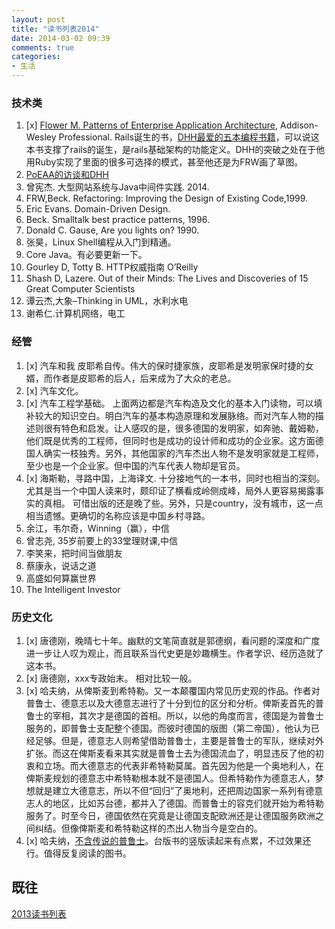 ```yaml
---
layout: post
title: "读书列表2014"
date: 2014-03-02 09:39
comments: true
categories:
- 生活
---
```


### 技术类

1. [x] [Flower M. Patterns of Enterprise Application Architecture](/blog/2014/04/12/itxi-tong-jia-gou-de-mo-shi/), Addison-Wesley Professional. Rails诞生的书，[DHH最爱的五本编程书籍](http://signalvnoise.com/posts/3375-the-five-programming-books-that-meant-most-to-me)，可以说这本书支撑了rails的诞生，是rails基础架构的功能定义。DHH的突破之处在于他用Ruby实现了里面的很多可选择的模式，甚至他还是为FRW画了草图。
1. [PoEAA的访谈和DHH](http://rubyrogues.com/097-rr-book-club-patterns-of-enterprise-architecture-with-martin-fowler/)
1. 曾宪杰. 大型网站系统与Java中间件实践. 2014.
1. FRW,Beck. Refactoring: Improving the Design of Existing Code,1999.
1. Eric Evans. Domain-Driven Design.  
1. Beck. Smalltalk best practice patterns, 1996.
1. Donald C. Gause, Are you lights on? 1990.
1. 张昊，Linux Shell编程从入门到精通。  
1. Core Java。有必要更新一下。  
1. Gourley D, Totty B. HTTP权威指南 O’Reilly  
1. Shash D, Lazere. Out of their Minds: The Lives and Discoveries of 15 Great Computer Scientists  
1. 谭云杰,大象–Thinking in UML，水利水电  
1. 谢希仁.计算机网络，电工

### 经管

1. [x] 汽车和我 皮耶希自传。伟大的保时捷家族，皮耶希是发明家保时捷的女婿，而作者是皮耶希的后人，后来成为了大众的老总。  
1. [x] 汽车文化。  
1. [x] 汽车工程学基础。 上面两边都是汽车构造及文化的基本入门读物，可以填补较大的知识空白。明白汽车的基本构造原理和发展脉络。而对汽车人物的描述则很有特色和启发。让人感叹的是，很多德国的发明家，如奔驰、戴姆勒，他们既是优秀的工程师，但同时也是成功的设计师和成功的企业家。这方面德国人确实一枝独秀。另外，其他国家的汽车杰出人物不是发明家就是工程师，至少也是一个企业家。但中国的汽车代表人物却是官员。  
1. [x] 海斯勒，寻路中国，上海译文. 十分接地气的一本书，同时也相当的深刻。尤其是当一个中国人读来时，颇印证了横看成岭侧成峰，局外人更容易揭露事实的真相。
可惜出版的还是晚了些。另外，只是country，没有城市，这一点相当遗憾。更确切的名称应该是中国乡村寻路。
1. 余江，韦尔奇，Winning（赢），中信  
1. 曾志尧, 35岁前要上的33堂理财课,中信  
1. 李笑来，把时间当做朋友  
1. 蔡康永，说话之道  
1. 高盛如何算赢世界  
1. The Intelligent Investor  

### 历史文化


1. [x] 唐德刚，晚晴七十年。幽默的文笔简直就是郭德纲，看问题的深度和广度进一步让人叹为观止，而且联系当代史更是妙趣横生。作者学识、经历造就了这本书。  
1. [x] 唐德刚，xxx专政始末。 相对比较一般。  
1. [x] 哈夫纳，从俾斯麦到希特勒。又一本颠覆国内常见历史观的作品。作者对普鲁士、德意志以及大德意志进行了十分到位的区分和分析。俾斯麦首先的普鲁士的宰相，其次才是德国的首相。所以，以他的角度而言，德国是为普鲁士服务的，即普鲁士支配整个德国。而彼时德国的版图（第二帝国），他认为已经足够。但是，德意志人则希望借助普鲁士，主要是普鲁士的军队，继续对外扩张。而这在俾斯麦看来其实就是普鲁士去为德国流血了，明显违反了他的初衷和立场。而大德意志的代表非希特勒莫属。首先因为他是一个奥地利人，在俾斯麦规划的德意志中希特勒根本就不是德国人。但希特勒作为德意志人，梦想就是建立大德意志，所以不但“回归”了奥地利，还把周边国家一系列有德意志人的地区，比如苏台德，都并入了德国。而普鲁士的容克们就开始为希特勒服务了。时至今日，德国依然在究竟是让德国支配欧洲还是让德国服务欧洲之间纠结。但像俾斯麦和希特勒这样的杰出人物当今是空白的。
1. [x] 哈夫纳，[不含传说的普鲁士](/blog/2014/05/03/pu-lu-shi-bu-han-chuan-shuo/)。台版书的竖版读起来有点累，不过效果还行。值得反复阅读的图书。


## 既往
 [2013读书列表](/blog/2013/01/11/to-read-list/)
